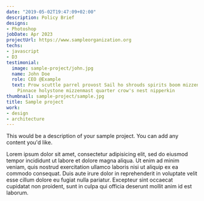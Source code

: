```yaml
---
date: "2019-05-02T19:47:09+02:00"
description: Policy Brief
designs:
- Photoshop
jobDate: Apr 2023
projectUrl: https://www.sampleorganization.org
techs:
- javascript
- D3
testimonial:
  image: sample-project/john.jpg
  name: John Doe
  role: CEO @Example
  text: Prow scuttle parrel provost Sail ho shrouds spirits boom mizzenmast yardarm.
    Pinnace holystone mizzenmast quarter crow's nest nipperkin
thumbnail: sample-project/sample.jpg
title: Sample project
work:
- design
- architecture
---
```


This would be a description of your sample project. You can add any content you'd like.

Lorem ipsum dolor sit amet, consectetur adipisicing elit, sed do eiusmod
tempor incididunt ut labore et dolore magna aliqua. Ut enim ad minim veniam,
quis nostrud exercitation ullamco laboris nisi ut aliquip ex ea commodo
consequat. Duis aute irure dolor in reprehenderit in voluptate velit esse
cillum dolore eu fugiat nulla pariatur. Excepteur sint occaecat cupidatat non
proident, sunt in culpa qui officia deserunt mollit anim id est laborum.